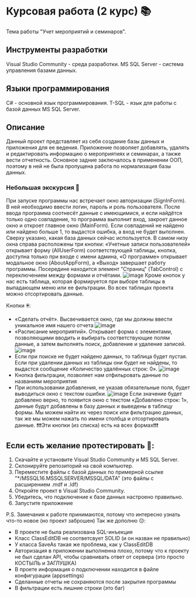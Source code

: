 # Курсовая работа (2 курс) 📚
Тема работы "Учет мероприятий и семинаров".


## Инструменты разработки
Visual Studio Community - среда разработки.
MS SQL Server - система управления базами данных.


## Языки программирования
C# - основной язык программирования.
T-SQL - язык для работы с базой данных MS SQL Server.


## Описание
Данный проект представляет из себя создание базы данных и приложения для ее ведения. Приложение позволяет добавлять, удалять и редактировать информацию о мероприятиях и семинарах, а также вести отчетность. Основное задние заключалось в применении ООП, поэтому в ней не была пропущена работа по нормализация базы данных.

### Небольшая экскурсия 📝
При запуске программы нас встречает окно авторизации (SignInForm). В ней необходимо ввести логин, пароль и роль пользователя. После ввода программа соотнесёт данные с имеющимися, и если найдётся только одно совпадение, то программа выполнит вход, закроет данное окно и откроет главное окно (MainForm). Если совпадений не найдено или найдено больше 1, то выдастся ошибка, а вход не будет выполнен.
Сверху указано, какая база данных сейчас используется. В самом низу окна справа расположены три кнопки: «Учетные записи пользователей» открывает форму (AllUserForm) соответствующей таблицы, кнопка, доступна только при входе с имени админа, «О программе» открывает модальное окно (AboutAppForm), а «Выход» завершает работу программы.
Посередине находится элемент "Страниц" (TabControl) с переключением между формами и отчётами. 
![image](https://github.com/1FADGER1/CW-database-program/assets/68035027/5ac259d8-2938-497d-8e1b-2f6c71cca8b6)
Кроме кнопок у нас есть таблица, которая формируется при выборе таблицы в выпадающем меню или ее фильтрации. Во всех таблицах проекта можно отсортировать данные.

Кнопки 🖲️:
- «Сделать отчёт». Высвечивается окно, где мы должны ввести уникальное имя нашего отчета
![image](https://github.com/1FADGER1/CW-database-program/assets/68035027/8f75233d-336b-4a77-bd3e-e536b4bd793c)
- «Расписание мероприятий». Открывает форма с элементами, позволяющими вводить и выбирать соответствующие полям данные, а затем выполнять поиск, добавление и удаление записей.
![image](https://github.com/1FADGER1/CW-database-program/assets/68035027/645e4e95-a5a6-4136-82ae-cbcbeb2bd2fe)
- Если при поиске не будет найдено данных, то таблица будет пустая. Если при удалении данных из таблицы они будет не найдены, то выдастся сообщение «Количество удалённых строк: 0».
![image](https://github.com/1FADGER1/CW-database-program/assets/68035027/ffed11fe-938a-4bc8-b52f-ebda3936afe5)
- Кнопка фильтрации, позволяет нам отфильровать данные по названиям мероприятия
- При использовании добавления, не указав обязательные поля, будет выводиться окно с текстом ошибки.
![image](https://github.com/1FADGER1/CW-database-program/assets/68035027/34da85f9-2935-43cc-9aa1-cd0b1f520043)
Если значение будет добавлено верно, то появится окно с текстом «Добавлено строк: 1», данные будут добавлены в базу данных и выведены в таблицу формы. Мы можем найти их через поиск или фильтрацию данных, так же мы можем нажать по имени столбца и отсортировать данные.
❗❗❗Эти кнопки (из списка) есть на всех формах❗❗❗


## Если есть желание протестировать 🤔:
1. Скачайте и установите Visual Studio Community и MS SQL Server.
2. Склонируйте репозиторий на свой компьютер.
3. Переместите файлы с базой данных по примерной ссылке "*/MSSQL16.MSSQLSERVER/MSSQL/DATA" (это файлы с расширением .mdf и .ldf)
4. Откройте проект в Visual Studio Community.
5. Убедитесь, что подключение к базе данных настроено правильно.
6. Запустите приложение


P.S. Замечания к работе принимаются, потому что интересно узнать что-то новое (но проект заброшен)
Так же дополню 😔:
- В проекте не была реализована SQL-инъекция
- Класс ClassEditDB не соответсвует SOLID (и он назван не правильно)
- У класса SaveAs такая же проблема, как у ClassEditDB
- Авторизация в приложении выполненна плохо, потому что к проекту не был сделан API, чтобы сравнивать ответ от сервера (это просто КОСТЫЛЬ и ЗАГЛУШКА)
- В проете информация о подключении находится в файле конфигурации (appsettings)
- Сделанные отчеты не сохраняются после закрытия программы
- В фильтрации есть лишние строки (это баг)
